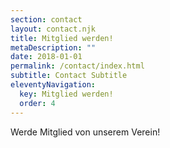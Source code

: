 ```yaml
---
section: contact
layout: contact.njk
title: Mitglied werden!
metaDescription: ""
date: 2018-01-01
permalink: /contact/index.html
subtitle: Contact Subtitle
eleventyNavigation:
  key: Mitglied werden!
  order: 4
---
```

W﻿erde Mitglied von unserem Verein!